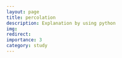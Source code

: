 ```yaml
---
layout: page
title: percolation
description: Explanation by using python
img: 
redirect: 
importance: 3
category: study
---
```


